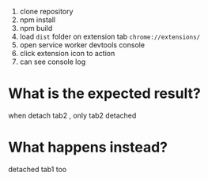 1. clone repository
2. npm install
3. npm build
4. load `dist` folder on extension tab `chrome://extensions/`
5. open service worker devtools console
6. click extension icon to action
7. can see console log

# What is the expected result?
when detach tab2 , only tab2 detached

# What happens instead?
detached tab1 too